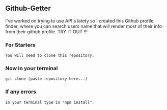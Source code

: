 ## Github-Getter

I've worked on trying to use API's latety so I created this Github profile finder, where you can search users name that will render most of their info from their github profile. TRY IT OUT !!!


### For Starters 

```
You will need to clone this repository.
```

### Now in your terminal

```
git clone [paste repository here...]
```

### If any errors

```
in your terminal type in "npm install".
```

